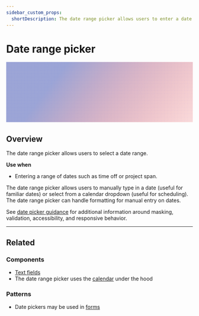 ```yaml
---
sidebar_custom_props:
  shortDescription: The date range picker allows users to enter a date range.
---
```


# Date range picker

<ComponentVisual storybookUrl="https://forge.tylerdev.io/main/?path=/story/components-date-range-picker--default">

![](./images/date-range-picker.png)

</ComponentVisual>

## Overview

The date range picker allows users to select a date range. 

**Use when**

- Entering a range of dates such as time off or project span. 

The date range picker allows users to manually type in a date (useful for familiar dates) or select from a calendar dropdown (useful for scheduling). The date range picker can handle formatting for manual entry on dates. 

See [date picker guidance](/components/date-picker) for additional information around masking, validation, accessibility, and responsive behavior. 

---

## Related 

### Components

- [Text fields](/components/fields/text-field)
- The date range picker uses the [calendar](/components/calendar) under the hood

### Patterns 

- Date pickers may be used in [forms](/patterns/forms)
